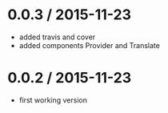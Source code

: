 0.0.3 / 2015-11-23
==================

 * added travis and cover
 * added components Provider and Translate


0.0.2 / 2015-11-23
==================

 * first working version
